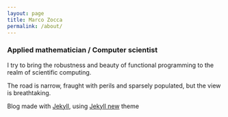 ```yaml
---
layout: page
title: Marco Zocca
permalink: /about/
---
```


### Applied mathematician / Computer scientist

I try to bring the robustness and beauty of functional programming to the realm of scientific computing.

The road is narrow, fraught with perils and sparsely populated, but the view is breathtaking.



Blog made with [Jekyll](http://jekyllrb.com/), using [Jekyll new](https://github.com/jglovier/jekyll-new) theme

